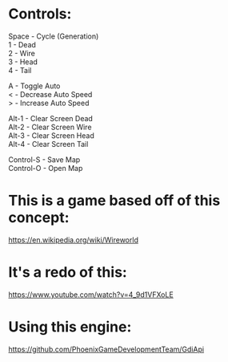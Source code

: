 # Controls: 
Space - Cycle (Generation)  
1 - Dead  
2 - Wire  
3 - Head  
4 - Tail  

A - Toggle Auto  
< - Decrease Auto Speed  
\> - Increase Auto Speed  

Alt-1 - Clear Screen Dead  
Alt-2 - Clear Screen Wire  
Alt-3 - Clear Screen Head  
Alt-4 - Clear Screen Tail  

Control-S - Save Map  
Control-O - Open Map  

# This is a game based off of this concept: 
https://en.wikipedia.org/wiki/Wireworld

# It's a redo of this:  
https://www.youtube.com/watch?v=4_9d1VFXoLE

# Using this engine:  
https://github.com/PhoenixGameDevelopmentTeam/GdiApi
